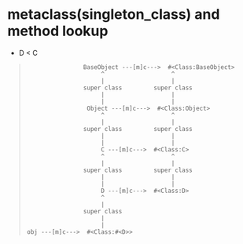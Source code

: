 # metaclass(singleton_class) and method lookup
* D < C

>
>                     BaseObject ---[m]c--->  #<Class:BaseObject> 
>                          ^                   ^
>                          |                   |
>                     super class         super class
>                          |                   |
>                          |                   |
>                      Object ---[m]c--->  #<Class:Object> 
>                          ^                   ^
>                          |                   |
>                     super class         super class
>                          |                   |
>                          |                   |
>                          C ---[m]c--->  #<Class:C> 
>                          ^                   ^
>                          |                   |
>                     super class         super class
>                          |                   |
>                          |                   |
>                          D ---[m]c--->  #<Class:D> 
>                          ^
>                          |
>                     super class
>                          |
>                          |
>     obj ---[m]c--->  #<Class:#<D>>
>
